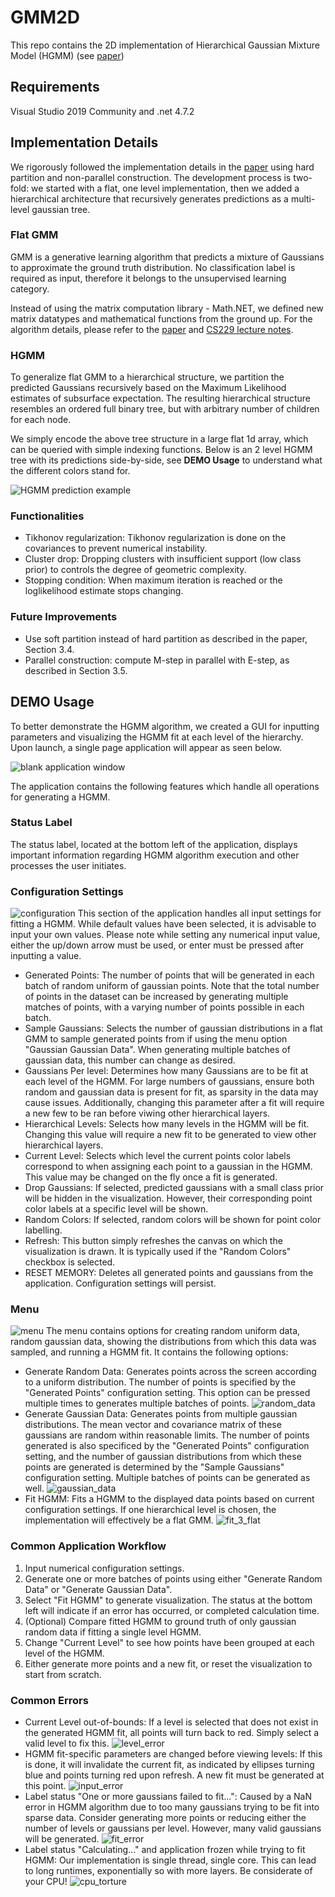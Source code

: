# GMM2D
This repo contains the 2D implementation of Hierarchical Gaussian Mixture Model (HGMM) (see [paper](https://www.cv-foundation.org/openaccess/content_cvpr_2016/html/Eckart_Accelerated_Generative_Models_CVPR_2016_paper.html))

## Requirements
Visual Studio 2019 Community and .net 4.7.2

## Implementation Details
We rigorously followed the implementation details in the [paper](https://www.cv-foundation.org/openaccess/content_cvpr_2016/html/Eckart_Accelerated_Generative_Models_CVPR_2016_paper.html) using hard partition and non-parallel construction. The development process is two-fold: we started with a flat, one level implementation, then we added a hierarchical architecture that recursively generates predictions as a multi-level gaussian tree.

### Flat GMM
GMM is a generative learning algorithm that predicts a mixture of Gaussians to approximate the ground truth distribution. No classification label is required as input, therefore it belongs to the unsupervised learning category.

Instead of using the matrix computation library - Math.NET, we defined new matrix datatypes and mathematical functions from the ground up. For the algorithm details, please refer to the [paper](https://www.cv-foundation.org/openaccess/content_cvpr_2016/html/Eckart_Accelerated_Generative_Models_CVPR_2016_paper.html) and [CS229 lecture notes](http://cs229.stanford.edu/notes/cs229-notes7b.pdf). 

### HGMM
To generalize flat GMM to a hierarchical structure, we partition the predicted Gaussians recursively based on the Maximum Likelihood estimates of subsurface expectation. The resulting hierarchical structure resembles an ordered full binary tree, but with arbitrary number of children for each node.

We simply encode the above tree structure in a large flat 1d array, which can be queried with simple indexing functions. Below is an 2 level HGMM tree with its predictions side-by-side, see **DEMO Usage** to understand what the different colors stand for.

![HGMM prediction example](Images/HGMM_tree.png)

### Functionalities
* Tikhonov regularization: Tikhonov regularization is done on the covariances to prevent numerical instability.
* Cluster drop: Dropping clusters with insufficient support (low class prior) to controls the degree of geometric complexity.
* Stopping condition: When maximum iteration is reached or the loglikelihood estimate stops changing.

### Future Improvements
* Use soft partition instead of hard partition as described in the paper, Section 3.4.
* Parallel construction: compute M-step in parallel with E-step, as described in Section 3.5.

## DEMO Usage
To better demonstrate the HGMM algorithm, we created a GUI for inputting parameters and visualizing the HGMM fit at each level of the hierarchy. Upon launch, a single page application will appear as seen below.      

![blank application window](Images/blank_window.png)

The application contains the following features which handle all operations for generating a HGMM.

### Status Label
The status label, located at the bottom left of the application, displays important information regarding HGMM algorithm execution and other processes the user initiates.

### Configuration Settings
![configuration](Images/configuration.png)
This section of the application handles all input settings for fitting a HGMM. While default values have been selected, it is advisable to input your own values. Please note while setting any numerical input value, either the up/down arrow must be used, or enter must be pressed after inputting a value.

* Generated Points: The number of points that will be generated in each batch of random uniform of gaussian points. Note that the total number of points in the dataset can be increased by generating multiple matches of points, with a varying number of points possible in each batch. 
* Sample Gaussians: Selects the number of gaussian distributions in a flat GMM to sample generated points from if using the menu option "Gaussian Gaussian Data". When generating multiple batches of gaussian data, this number can change as desired. 
* Gaussians Per level: Determines how many Gaussians are to be fit at each level of the HGMM. For large numbers of gaussians, ensure both random and gaussian data is present for fit, as sparsity in the data may cause issues. Additionally, changing this parameter after a fit will require a new few to be ran before viwing other hierarchical layers.
* Hierarchical Levels: Selects how many levels in the HGMM will be fit. Changing this value will require a new fit to be generated to view other hierarchical layers.
* Current Level: Selects which level the current points color labels correspond to when assigning each point to a gaussian in the HGMM. This value may be changed on the fly once a fit is generated.
* Drop Gaussians: If selected, predicted gaussians with a small class prior will be hidden in the visualization. However, their corresponding point color labels at a specific level will be shown.
* Random Colors: If selected, random colors will be shown for point color labelling. 
* Refresh: This button simply refreshes the canvas on which the visualization is drawn. It is typically used if the "Random Colors" checkbox is selected. 
* RESET MEMORY: Deletes all generated points and gaussians from the application. Configuration settings will persist.

### Menu
![menu](Images/menu.png)
The menu contains options for creating random uniform data, random gaussian data, showing the distributions from which this data was sampled, and running a HGMM fit. It contains the following options:

* Generate Random Data: Generates points across the screen according to a uniform distribution. The number of points is specified by the "Generated Points" configuration setting. This option can be pressed multiple times to generates multiple batches of points.
![random_data](Images/random_data.png)
* Generate Gaussian Data: Generates points from multiple gaussian distributions. The mean vector and covariance matrix of these gaussians are random within reasonable limits. The number of points generated is also specificed by the "Generated Points" configuration setting, and the number of gaussian distributions from which these points are generated is determined by the "Sample Gaussians" configuration setting. Multiple batches of points can be generated as well.
![gaussian_data](Images/gaussian_data.png)
* Fit HGMM: Fits a HGMM to the displayed data points based on current configuration settings. If one hierarchical level is chosen, the implementation will effectively be a flat GMM. 
![fit_3_flat](Images/fit_3_flat.png)

### Common Application Workflow
1. Input numerical configuration settings.
2. Generate one or more batches of points using either "Generate Random Data" or "Generate Gaussian Data".
3. Select "Fit HGMM" to generate visualization. The status at the bottom left will indicate if an error has occurred, or completed calculation time.
4. (Optional) Compare fitted HGMM to ground truth of only gaussian random data if fitting a single level HGMM.
5. Change "Current Level" to see how points have been grouped at each level of the HGMM.
6. Either generate more points and a new fit, or reset the visualization to start from scratch.

### Common Errors
* Current Level out-of-bounds: If a level is selected that does not exist in the generated HGMM fit, all points will turn back to red. Simply select a valid level to fix this.
![level_error](Images/level_error.png)
* HGMM fit-specific parameters are changed before viewing levels: If this is done, it will invalidate the current fit, as indicated by ellipses turning blue and points turning red upon refresh. A new fit must be generated at this point.
![input_error](Images/oopsie_daisy_inputs_broke.png)
* Label status "One or more gaussians failed to fit...": Caused by a NaN error in HGMM algorithm due to too many gaussians trying to be fit into sparse data. Consider generating more points or reducing either the number of levels or gaussians per level. However, many valid gaussians will be generated.
![fit_error](Images/fit_error.png)
* Label status "Calculating..." and application frozen while trying to fit HGMM: Our implementation is single thread, single core. This can lead to long runtimes, exponentially so with more layers. Be considerate of your CPU!
![cpu_torture](Images/cpu_torture.png)